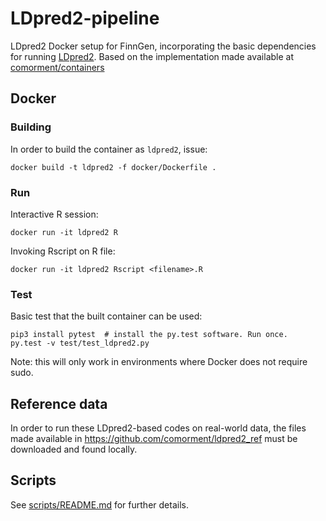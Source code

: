 # LDpred2-pipeline
LDpred2 Docker setup for FinnGen, incorporating the basic dependencies for running [LDpred2](https://privefl.github.io/bigsnpr/articles/LDpred2.html). 
Based on the implementation made available at [comorment/containers](https://github.com/comorment/containers)
## Docker
### Building

In order to build the container as `ldpred2`, issue:

    docker build -t ldpred2 -f docker/Dockerfile .


### Run

Interactive R session:

    docker run -it ldpred2 R

Invoking Rscript on R file:

    docker run -it ldpred2 Rscript <filename>.R


### Test

Basic test that the built container can be used:

    pip3 install pytest  # install the py.test software. Run once.
    py.test -v test/test_ldpred2.py


Note: this will only work in environments where Docker does not require sudo.


## Reference data

In order to run these LDpred2-based codes on real-world data, the files made available in https://github.com/comorment/ldpred2_ref must be downloaded and found locally.


## Scripts

See [scripts/README.md](https://github.com/comorment/ldpred2-pipeline/scripts/README.md) for further details.
